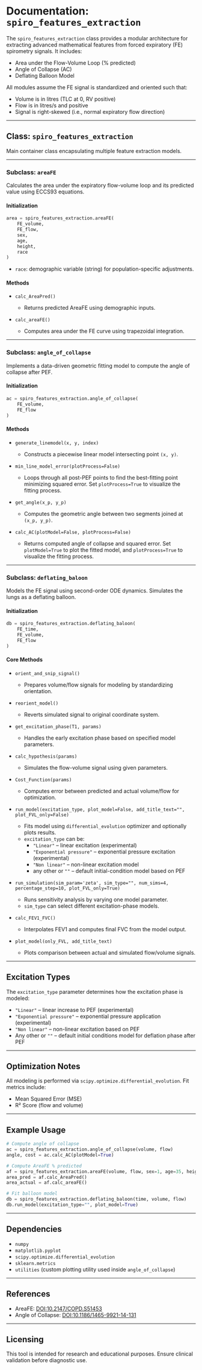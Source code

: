# Documentation: `spiro_features_extraction`

The `spiro_features_extraction` class provides a modular architecture for extracting advanced mathematical features from forced expiratory (FE) spirometry signals. It includes:

* Area under the Flow-Volume Loop (% predicted)
* Angle of Collapse (AC)
* Deflating Balloon Model

All modules assume the FE signal is standardized and oriented such that:

* Volume is in litres (TLC at 0, RV positive)
* Flow is in litres/s and positive
* Signal is right-skewed (i.e., normal expiratory flow direction)

---

## Class: `spiro_features_extraction`

Main container class encapsulating multiple feature extraction models.

---

### Subclass: `areaFE`

Calculates the area under the expiratory flow-volume loop and its predicted value using ECCS93 equations.

#### Initialization

```python
area = spiro_features_extraction.areaFE(
    FE_volume,
    FE_flow,
    sex,
    age,
    height,
    race
)
```

- `race`: demographic variable (string) for population-specific adjustments.

#### Methods

* `calc_AreaPred()`

  * Returns predicted AreaFE using demographic inputs.

* `calc_areaFE()`

  * Computes area under the FE curve using trapezoidal integration.

---

### Subclass: `angle_of_collapse`

Implements a data-driven geometric fitting model to compute the angle of collapse after PEF.

#### Initialization

```python
ac = spiro_features_extraction.angle_of_collapse(
    FE_volume,
    FE_flow
)
```

#### Methods

* `generate_linemodel(x, y, index)`

  * Constructs a piecewise linear model intersecting point `(x, y)`.

* `min_line_model_error(plotProcess=False)`

  * Loops through all post-PEF points to find the best-fitting point minimizing squared error. Set `plotProcess=True` to visualize the fitting process.

* `get_angle(x_p, y_p)`

  * Computes the geometric angle between two segments joined at `(x_p, y_p)`.

* `calc_AC(plotModel=False, plotProcess=False)`

  * Returns computed angle of collapse and squared error. Set `plotModel=True` to plot the fitted model, and `plotProcess=True` to visualize the fitting process.

---

### Subclass: `deflating_baloon`

Models the FE signal using second-order ODE dynamics. Simulates the lungs as a deflating balloon.

#### Initialization

```python
db = spiro_features_extraction.deflating_baloon(
    FE_time,
    FE_volume,
    FE_flow
)
```

#### Core Methods

* `orient_and_snip_signal()`

  * Prepares volume/flow signals for modeling by standardizing orientation.

* `reorient_model()`

  * Reverts simulated signal to original coordinate system.

* `get_excitation_phase(T1, params)`

  * Handles the early excitation phase based on specified model parameters.

* `calc_hypothesis(params)`

  * Simulates the flow-volume signal using given parameters.

* `Cost_Function(params)`

  * Computes error between predicted and actual volume/flow for optimization.

* `run_model(excitation_type, plot_model=False, add_title_text="", plot_FVL_only=False)`

  * Fits model using `differential_evolution` optimizer and optionally plots results.
  * `excitation_type` can be:
    - `"Linear"` – linear excitation (experimental)
    - `"Exponential pressure"` – exponential pressure excitation (experimental)
    - `"Non linear"` – non-linear excitation model
    - any other or `""` – default initial-condition model based on PEF

* `run_simulation(sim_param='zeta', sim_type="", num_sims=4, percentage_step=10, plot_FVL_only=True)`

  * Runs sensitivity analysis by varying one model parameter.
  * `sim_type` can select different excitation-phase models.

* `calc_FEV1_FVC()`

  * Interpolates FEV1 and computes final FVC from the model output.

* `plot_model(only_FVL, add_title_text)`

  * Plots comparison between actual and simulated flow/volume signals.

---

## Excitation Types

The `excitation_type` parameter determines how the excitation phase is modeled:

* `"Linear"` – linear increase to PEF (experimental)
* `"Exponential pressure"` – exponential pressure application (experimental)
* `"Non linear"` – non-linear excitation based on PEF
* Any other or `""` – default initial conditions model for deflation phase after PEF

---

## Optimization Notes

All modeling is performed via `scipy.optimize.differential_evolution`. Fit metrics include:

* Mean Squared Error (MSE)
* R² Score (flow and volume)

---

## Example Usage

```python
# Compute angle of collapse
ac = spiro_features_extraction.angle_of_collapse(volume, flow)
angle, cost = ac.calc_AC(plotModel=True)

# Compute AreaFE % predicted
af = spiro_features_extraction.areaFE(volume, flow, sex=1, age=35, height=170, race='Caucasian')
area_pred = af.calc_AreaPred()
area_actual = af.calc_areaFE()

# Fit balloon model
db = spiro_features_extraction.deflating_baloon(time, volume, flow)
db.run_model(excitation_type="", plot_model=True)
```

---

## Dependencies

* `numpy`
* `matplotlib.pyplot`
* `scipy.optimize.differential_evolution`
* `sklearn.metrics`
* `utilities` (custom plotting utility used inside `angle_of_collapse`)

---

## References

* AreaFE: [DOI:10.2147/COPD.S51453](https://www.dovepress.com/area-under-the-forced-expiratory-flow-volume-loop-in-spirometry-indica-peer-reviewed-fulltext-article-COPD)
* Angle of Collapse: [DOI:10.1186/1465-9921-14-131](https://respiratory-research.biomedcentral.com/articles/10.1186/1465-9921-14-131)

---

## Licensing

This tool is intended for research and educational purposes. Ensure clinical validation before diagnostic use.
